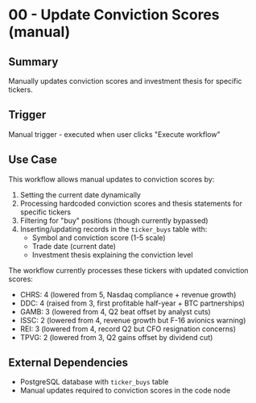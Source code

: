 # 00 - Update Conviction Scores (manual)

## Summary
Manually updates conviction scores and investment thesis for specific tickers.

## Trigger
Manual trigger - executed when user clicks "Execute workflow"

## Use Case
This workflow allows manual updates to conviction scores by:
1. Setting the current date dynamically
2. Processing hardcoded conviction scores and thesis statements for specific tickers
3. Filtering for "buy" positions (though currently bypassed)
4. Inserting/updating records in the `ticker_buys` table with:
   - Symbol and conviction score (1-5 scale)
   - Trade date (current date)
   - Investment thesis explaining the conviction level

The workflow currently processes these tickers with updated conviction scores:
- CHRS: 4 (lowered from 5, Nasdaq compliance + revenue growth)
- DDC: 4 (raised from 3, first profitable half-year + BTC partnerships)
- GAMB: 3 (lowered from 4, Q2 beat offset by analyst cuts)
- ISSC: 2 (lowered from 4, revenue growth but F-16 avionics warning)
- REI: 3 (lowered from 4, record Q2 but CFO resignation concerns)
- TPVG: 2 (lowered from 3, Q2 gains offset by dividend cut)

## External Dependencies
- PostgreSQL database with `ticker_buys` table
- Manual updates required to conviction scores in the code node